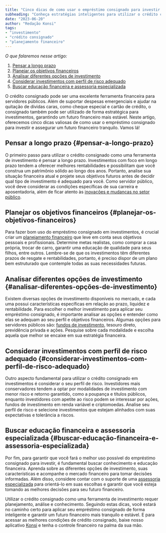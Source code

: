```yaml
---
title: "Cinco dicas de como usar o empréstimo consignado para investir e garantir um futuro financeiro estável"
subheading: "Conheça estratégias inteligentes para utilizar o crédito consignado como uma ferramenta de investimento e garanta um futuro financeiro mais tranquilo."
date: "2023-06-20"
author: "Redação Konsi"
tags:
- "investimento"
- "crédito consignado"
- "planejamento financeiro"
---
```


_O que falaremos nesse artigo:_

1. [Pensar a longo prazo](#pensar-a-longo-prazo)
2. [Planejar os objetivos financeiros](#planejar-os-objetivos-financeiros)
3. [Analisar diferentes opções de investimento](#analisar-diferentes-opções-de-investimento)
4. [Considerar investimentos com perfil de risco adequado](#considerar-investimentos-com-perfil-de-risco-adequado)
5. [Buscar educação financeira e assessoria especializada](#buscar-educação-financeira-e-assessoria-especializada)

O crédito consignado pode ser uma excelente ferramenta financeira para servidores públicos. Além de suportar despesas emergenciais e ajudar na quitação de dívidas caras, como cheque especial e cartão de crédito, o consignado também pode ser utilizado de forma estratégica para investimentos, garantindo um futuro financeiro mais estável. Neste artigo, oferecemos cinco dicas valiosas de como usar o empréstimo consignado para investir e assegurar um futuro financeiro tranquilo. Vamos lá!

## Pensar a longo prazo {#pensar-a-longo-prazo}

O primeiro passo para utilizar o crédito consignado como uma ferramenta de investimento é pensar a longo prazo. Investimentos com foco em longo prazo tendem a oferecer melhores rentabilidades e possibilitam que você construa um patrimônio sólido ao longo dos anos. Portanto, analise sua situação financeira atual e projete seus objetivos futuros antes de decidir qual tipo de investimento é adequado para você. Como servidor público, você deve considerar as condições específicas de sua carreira e aposentadoria, além de ficar atento às [inovações e mudanças no setor público](https://konsi.com.br/postagens/como-os-servidores-pblicos-podem-preparar-se-financeiramente-para-uma-crise-econmica).

## Planejar os objetivos financeiros {#planejar-os-objetivos-financeiros}

Para fazer bom uso do empréstimo consignado em investimentos, é crucial criar um [planejamento financeiro](https://konsi.com.br/postagens/como-criar-e-seguir-um-oramento-financeiro-pessoal-para-servidores-pblicos) que leve em conta seus objetivos pessoais e profissionais. Determine metas realistas, como comprar a casa própria, trocar de carro, garantir uma educação de qualidade para seus filhos, entre outros. Lembre-se de que os investimentos têm diferentes prazos de resgate e rentabilidades, portanto, é preciso dispor de um plano bem estruturado que contemple todas as suas necessidades futuras.

## Analisar diferentes opções de investimento {#analisar-diferentes-opções-de-investimento}

Existem diversas opções de investimento disponíveis no mercado, e cada uma possui características específicas em relação ao prazo, liquidez e rentabilidade. Para escolher o melhor investimento para aplicar seu empréstimo consignado, é importante analisar as opções e entender como elas se adequam ao seu perfil e objetivos financeiros. Algumas opções para servidores públicos são: [fundos de investimento](https://konsi.com.br/postagens/investimento-para-servidores-pblicos-conhecendo-as-melhores-opes), tesouro direto, previdência privada e ações. Pesquise sobre cada modalidade e escolha aquela que melhor se encaixe em sua estratégia financeira.

## Considerar investimentos com perfil de risco adequado {#considerar-investimentos-com-perfil-de-risco-adequado}

Outro aspecto fundamental para utilizar o crédito consignado em investimentos é considerar o seu perfil de risco. Investidores mais conservadores tendem a optar por modalidades de investimento com menor risco e retorno garantido, como a poupança e títulos públicos, enquanto investidores com apetite ao risco podem se interessar por ações, fundos de investimento em renda variável e criptomoedas. Analise seu perfil de risco e selecione investimentos que estejam alinhados com suas expectativas e tolerância a riscos.

## Buscar educação financeira e assessoria especializada {#buscar-educação-financeira-e-assessoria-especializada}

Por fim, para garantir que você fará o melhor uso possível do empréstimo consignado para investir, é fundamental buscar conhecimento e educação financeira. Aprenda sobre as diferentes opções de investimento, suas características e acompanhe o mercado financeiro para tomar decisões informadas. Além disso, considere contar com o suporte de uma [assessoria especializada](https://konsi.com.br/postagens/a-importncia-da-educao-financeira-para-servidores-pblicos-e-como-implement-la-em-sua-vida) para orientá-lo em suas escolhas e garantir que você esteja tomando as melhores decisões para seu futuro financeiro.

Utilizar o crédito consignado como uma ferramenta de investimento requer planejamento, análise e conhecimento. Seguindo estas dicas, você estará no caminho certo para aplicar seu empréstimo consignado de forma inteligente e garantir um futuro financeiro mais tranquilo e estável. E para acessar as melhores condições de crédito consignado, baixe nosso aplicativo [Konsi](https://link-para-download-do-aplicativo-konsi) e tenha o controle financeiro na palma da sua mão.

